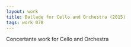 ```yaml
---
layout: work
title: Ballade for Cello and Orchestra (2015)
tags: work 078
---
```


Concertante work for Cello and Orchestra